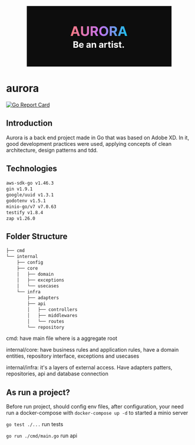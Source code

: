 <div align="center">
  <img src="https://github.com/julianojj/aurora/blob/develop/aurora.jpg" alt="aurora logo" />
</div>

# aurora

[![Go Report Card](https://goreportcard.com/badge/github.com/julianojj/aurora)](https://goreportcard.com/report/github.com/julianojj/aurora)

## Introduction
Aurora is a back end project made in Go that was based on Adobe XD. In it, good development practices were used, applying concepts of clean architecture, design patterns and tdd.

## Technologies
```
aws-sdk-go v1.46.3
gin v1.9.1
google/uuid v1.3.1
godotenv v1.5.1
minio-go/v7 v7.0.63
testify v1.8.4
zap v1.26.0
```

## Folder Structure
```
├── cmd
└── internal
    ├── config
    ├── core
    │   ├── domain
    │   ├── exceptions
    │   └── usecases
    └── infra
        ├── adapters
        ├── api
        │   ├── controllers
        │   ├── middlewares
        │   └── routes
        └── repository
```

cmd: have main file where is a aggregate root

internal/core: have business rules and application rules, have a domain entities, repository interface, exceptions and usecases
  
internal/infra: it's a layers of external access. Have adapters patters, repositories, api and database connection


## As run a project?
Before run project, should config env files, after configuration, your need run a docker-compose with `docker-compose up -d` to started a minio server

`go test ./...` run tests

`go run ./cmd/main.go` run api
